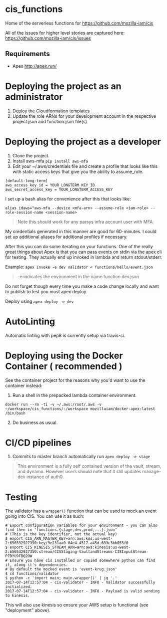 # cis_functions
Home of the serverless functions for https://github.com/mozilla-iam/cis

All of the issues for higher level stories are captured here:
https://github.com/mozilla-iam/cis/issues

## Requirements

* Apex http://apex.run/

# Deploying the project as an administrator

1. Deploy the Cloudformation templates
2. Update the role ARNs for your development account in the respective project.json and function.json file(s)

# Deploying the project as a developer

1. Clone the project.
2. Install aws-mfa `pip install aws-mfa`
3. Edit your ~/.aws/credentials file and create a profile that looks like this with
static access keys that give you the ability to assume_role.

```
[default-long-term]
aws_access_key_id = YOUR_LONGTERM_KEY_ID
aws_secret_access_key = YOUR_LONGTERM_ACCESS_KEY
```

I set up a bash alias for convenience after this that looks like:

```
alias idaws="aws-mfa --device <mfa-arn> --assume-role <iam-role> --role-session-name <session-name>
```

> Note this should work for any parsys infra account user with MFA.

My credentials generated in this manner are good for 60-minutes.  I could set up additional aliases for additional profiles if necessary.

After this you can do some iterating on your functions.  One of the really great things about Apex is that you can pass events on stdin via the apex cli for testing.  They actually end up invoked in lambda and return stdout/stderr.

Example: `apex invoke -e dev validator < functions/hello/event.json`

> -e indicates the environment in the name function.dev.json

Do not forget though every time you make a code change locally and want to publish to test you must apex deploy.

Deploy using `apex deploy -e dev`

# AutoLinting
Automatic linting with pep8 is currently setup via travis-ci.

# Deploying using the Docker Container ( recommended )

See the container project for the reasons why you'd want to use the container instead:

1. Run a shell in the prepacked lambda container environment.

`docker run --rm -ti -v ~/.aws:/root/.aws -v ~/workspace/cis_functions/:/workspace mozillaiam/docker-apex:latest /bin/bash`

2. Do business as usual.

# CI/CD pipelines

1. Commits to master branch automatically run `apex deploy -e stage`

> This environment is a fully self contained version of the vault, stream, and dynamo.  However users should note that it still updates manage-dev instance of auth0.

# Testing

The validator has a `wrapper()` function that can be used to mock an event going into CIS. You can use it as such:

```
# Export configuration variables for your environment - you can also find then in 'functions.{stage,dev,prod,...}.json'
# (This is the key identifier, not the actual key)
$ export CIS_ARN_MASTER_KEY=arn:aws:kms:us-west-2:656532927350:key/9e231aa0-04e4-4517-a45d-633c3bb055f0
$ export CIS_KINESIS_STREAM_ARN=arn:aws:kinesis:us-west-2:656532927350:stream/CISStaging-VaultandStreams-CISInputStream-P7DYU9FBQ2OW
# Ensure you have cis installed or copied somewhere python can find it, along it's dependencies.
# By default the mocked event is 'event-krug.json'
$ cd functions/validator
$ python -c 'import main; main.wrapper()' | jq '.'
2017-07-14T12:57:04 - cis-validator - INFO - Validator successfully initialized.
2017-07-14T12:57:04 - cis-validator - INFO - Payload is valid sending to kinesis.

```

This will also use kinesis so ensure your AWS setup is functional (see "deployment" above).
